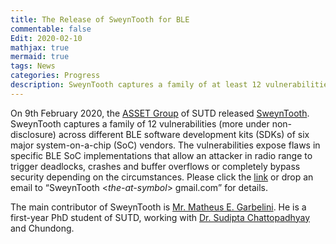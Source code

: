 ```yaml
---
title: The Release of SweynTooth for BLE
commentable: false
Edit: 2020-02-10
mathjax: true
mermaid: true
tags: News
categories: Progress
description: SweynTooth captures a family of at least 12 vulnerabilities across various BLE SDKs.
---
```


<p>On 9th February 2020, the <a href="https://asset-group.github.io/" target="_blank">ASSET Group</a> of SUTD released <a href="https://asset-group.github.io/disclosures/sweyntooth/" target="_blank">SweynTooth</a>. SweynTooth captures a family of 12 vulnerabilities (more under non-disclosure) across different BLE software development kits (SDKs) of six major system-on-a-chip (SoC) vendors. The vulnerabilities expose flaws in specific BLE SoC implementations that allow an attacker in radio range to trigger deadlocks, crashes and buffer overflows or completely bypass security depending on the circumstances. Please click the <a href="https://asset-group.github.io/disclosures/sweyntooth/" target="_blank">link</a> or drop an email to <q>SweynTooth <<i>the-at-symbol</i>> gmail.com</q> for details.</p>

<p>The main contributor of SweynTooth is <a href="https://matheus-garbelini.github.io/home/" target="_blank">Mr. Matheus E. Garbelini</a>. He is a first-year PhD student of SUTD, working with <a href="https://istd.sutd.edu.sg/people/faculty/sudipta-chattopadhyay" target="_blank">Dr. Sudipta Chattopadhyay</a> and Chundong.</p>


